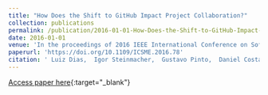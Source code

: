 ```yaml
---
title: "How Does the Shift to GitHub Impact Project Collaboration?"
collection: publications
permalink: /publication/2016-01-01-How-Does-the-Shift-to-GitHub-Impact-Project-Collaboration
date: 2016-01-01
venue: 'In the proceedings of 2016 IEEE International Conference on Software Maintenance and Evolution, ICSME 2016, Raleigh, NC, USA, October 2-7, 2016'
paperurl: 'https://doi.org/10.1109/ICSME.2016.78'
citation: ' Luiz Dias,  Igor Steinmacher,  Gustavo Pinto,  Daniel Costa,  Marco Gerosa, &quot;How Does the Shift to GitHub Impact Project Collaboration?.&quot; In the proceedings of 2016 IEEE International Conference on Software Maintenance and Evolution, ICSME 2016, Raleigh, NC, USA, October 2-7, 2016, 2016.'
---
```

[Access paper here](https://doi.org/10.1109/ICSME.2016.78){:target="_blank"}
